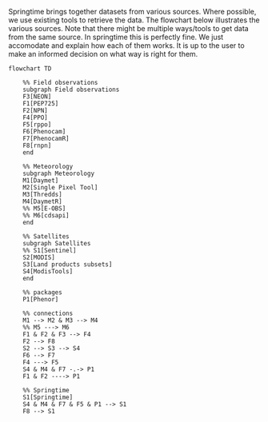 <!--
SPDX-FileCopyrightText: 2023 Springtime authors

SPDX-License-Identifier: Apache-2.0
-->

Springtime brings together datasets from various sources. Where possible, we use
existing tools to retrieve the data. The flowchart below illustrates the various
sources. Note that there might be multiple ways/tools to get data from the same
source. In springtime this is perfectly fine. We just accomodate and explain how
each of them works. It is up to the user to make an informed decision on what
way is right for them.

```mermaid
flowchart TD

    %% Field observations
    subgraph Field observations
    F3[NEON]
    F1[PEP725]
    F2[NPN]
    F4[PPO]
    F5[rppo]
    F6[Phenocam]
    F7[PhenocamR]
    F8[rnpn]
    end

    %% Meteorology
    subgraph Meteorology
    M1[Daymet]
    M2[Single Pixel Tool]
    M3[Thredds]
    M4[DaymetR]
    %% M5[E-OBS]
    %% M6[cdsapi]
    end

    %% Satellites
    subgraph Satellites
    %% S1[Sentinel]
    S2[MODIS]
    S3[Land products subsets]
    S4[ModisTools]
    end

    %% packages
    P1[Phenor]

    %% connections
    M1 --> M2 & M3 --> M4
    %% M5 ---> M6
    F1 & F2 & F3 --> F4
    F2 --> F8
    S2 --> S3 --> S4
    F6 --> F7
    F4 ---> F5
    S4 & M4 & F7 -.-> P1
    F1 & F2 ----> P1

    %% Springtime
    S1[Springtime]
    S4 & M4 & F7 & F5 & P1 --> S1
    F8 --> S1
```
